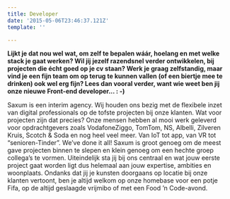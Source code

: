 ```yaml
---
title: Developer
date: '2015-05-06T23:46:37.121Z'
template: ''

---
```

**Lijkt je dat nou wel wat, om zelf te bepalen wáár, hoelang en met welke stack je gaat werken? Wil jij jezelf razendsnel verder ontwikkelen, bij projecten die écht goed op je cv staan? Werk je graag zelfstandig, maar vind je een fijn team om op terug te kunnen vallen (of een biertje mee te drinken) ook wel erg fijn? Lees dan vooral verder, want wie weet ben jij onze nieuwe Front-end developer... : -)**

Saxum is een interim agency. Wij houden ons bezig met de flexibele inzet van digital professionals op de tofste projecten bij onze klanten. Wat voor projecten zijn dat precies? Onze mensen hebben al mooi werk geleverd voor opdrachtgevers zoals VodafoneZiggo, TomTom, NS, Albelli, Zilveren Kruis, Scotch & Soda en nog heel veel meer. Van IoT tot app, van VR tot “senioren-Tinder”. We’ve done it all! Saxum is groot genoeg om de meest gave projecten binnen te slepen en klein genoeg om een hechte groep collega’s te vormen. Uiteindelijk sta jij bij ons centraal en wat jouw eerste project gaat worden ligt dus helemaal aan jouw expertise, ambities en woonplaats. Ondanks dat jij je kunsten doorgaans op locatie bij onze klanten vertoont, ben je altijd welkom op onze homebase voor een potje Fifa, op de altijd geslaagde vrijmibo of met een Food ’n Code-avond.